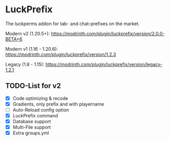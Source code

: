 # LuckPrefix

The luckperms addon for tab- and chat-prefixes on the market.

Modern v2 (1.20.5+): https://modrinth.com/plugin/luckprefix/version/2.0.0-BETA+6

Modern v1 (1.16 - 1.20.6): https://modrinth.com/plugin/luckprefix/version/1.2.3

Legacy (1.8 - 1.15): https://modrinth.com/plugin/luckprefix/version/legacy-1.2.1

## TODO-List for v2

- [x] Code optimizing & recode
- [x] Gradients, only prefix and with playername
- [ ] Auto-Reload config option
- [x] LuckPrefix command
- [x] Database support
- [x] Multi-File support
- [x] Extra groups.yml
